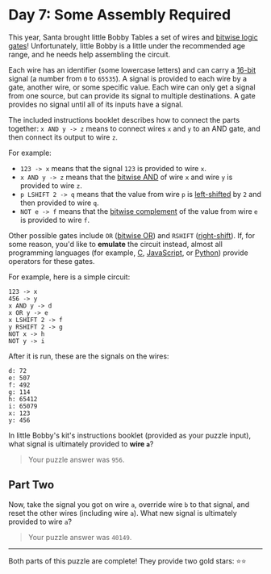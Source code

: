 # Day 7: Some Assembly Required

This year, Santa brought little Bobby Tables a set of wires and
[bitwise logic gates][]! Unfortunately, little Bobby is a little under the
recommended age range, and he needs help assembling the circuit.

Each wire has an identifier (some lowercase letters) and can carry a [16-bit][]
signal (a number from `0` to `65535`). A signal is provided to each wire by a
gate, another wire, or some specific value. Each wire can only get a signal
from one source, but can provide its signal to multiple destinations. A
gate provides no signal until all of its inputs have a signal.

The included instructions booklet describes how to connect the parts
together: `x AND y -> z` means to connect wires `x` and `y` to an AND gate, and
then connect its output to wire `z`.

For example:

- `123 -> x` means that the signal `123` is provided to wire `x`.
- `x AND y -> z` means that the [bitwise AND][] of wire `x` and wire `y` is
  provided to wire `z`.
- `p LSHIFT 2 -> q` means that the value from wire `p` is [left-shifted][] by `2`
  and then provided to wire `q`.
- `NOT e -> f` means that the [bitwise complement][] of the value from wire `e`
  is provided to wire `f`.

Other possible gates include `OR` ([bitwise OR][]) and `RSHIFT` ([right-shift][]). If,
for some reason, you'd like to **emulate** the circuit instead, almost all
programming languages (for example, [C][], [JavaScript][], or [Python][]) provide
operators for these gates.

For example, here is a simple circuit:

```
123 -> x
456 -> y
x AND y -> d
x OR y -> e
x LSHIFT 2 -> f
y RSHIFT 2 -> g
NOT x -> h
NOT y -> i
```

After it is run, these are the signals on the wires:

```
d: 72
e: 507
f: 492
g: 114
h: 65412
i: 65079
x: 123
y: 456
```

In little Bobby's kit's instructions booklet (provided as your puzzle
input), what signal is ultimately provided to **wire `a`**?

> Your puzzle answer was `956`.

[bitwise logic gates]: https://en.wikipedia.org/wiki/Bitwise_operation
[16-bit]: https://en.wikipedia.org/wiki/16-bit
[bitwise AND]: https://en.wikipedia.org/wiki/Bitwise_operation#AND
[left-shifted]: https://en.wikipedia.org/wiki/Logical_shift
[bitwise complement]: https://en.wikipedia.org/wiki/Bitwise_operation#NOT
[bitwise OR]: https://en.wikipedia.org/wiki/Bitwise_operation#OR
[right-shift]: https://en.wikipedia.org/wiki/Logical_shift
[C]: https://en.wikipedia.org/wiki/Bitwise_operations_in_C
[JavaScript]: https://developer.mozilla.org/en-US/docs/Web/JavaScript/Reference/Operators/Bitwise_Operators
[Python]: https://wiki.python.org/moin/BitwiseOperators

## Part Two

Now, take the signal you got on wire `a`, override wire `b` to that signal, and
reset the other wires (including wire `a`). What new signal is ultimately
provided to wire `a`?

> Your puzzle answer was `40149`.

----

Both parts of this puzzle are complete! They provide two gold stars: :star::star:
